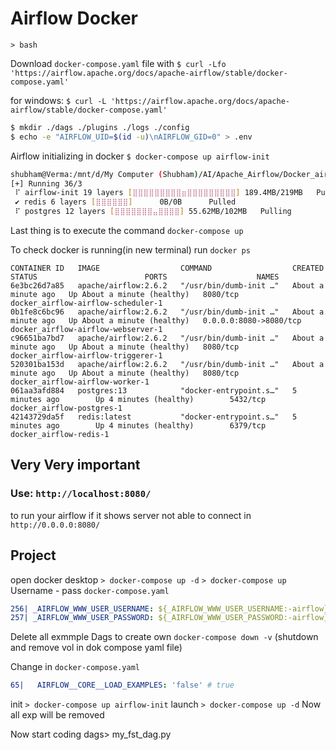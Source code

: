 # Airflow Docker 
`> bash`

Download `docker-compose.yaml` file with
`$ curl -Lfo 'https://airflow.apache.org/docs/apache-airflow/stable/docker-compose.yaml'`

for windows: ``$ curl -L 'https://airflow.apache.org/docs/apache-airflow/stable/docker-compose.yaml'``


```bash
$ mkdir ./dags ./plugins ./logs ./config
$ echo -e "AIRFLOW_UID=$(id -u)\nAIRFLOW_GID=0" > .env
```
Airflow initializing in docker
`$ docker-compose up airflow-init`


```bash
shubham@Verma:/mnt/d/My Computer (Shubham)/AI/Apache_Airflow/Docker_airflow$ docker-compose up airflow-init
[+] Running 36/3
 ⠏ airflow-init 19 layers [⣿⣿⣿⣿⣿⣿⣿⣿⣿⣶⣿⣿⣿⣿⣿⣿⣿⣿⣿] 189.4MB/219MB   Pulling                                                          91.0s 
 ✔ redis 6 layers [⣿⣿⣿⣿⣿⣿]      0B/0B      Pulled                                                                                     23.3s 
 ⠏ postgres 12 layers [⣿⣿⣿⣿⣿⣿⣿⣤⣿⣿⣿⣿] 55.62MB/102MB   Pulling                                                                        91.0s 
```

Last thing is to execute the command
`docker-compose up`

To check docker is running(in new terminal) run
`docker ps`
```
CONTAINER ID   IMAGE                  COMMAND                  CREATED              STATUS                        PORTS                    NAMES
6e3bc26d7a85   apache/airflow:2.6.2   "/usr/bin/dumb-init …"   About a minute ago   Up About a minute (healthy)   8080/tcp                 docker_airflow-airflow-scheduler-1
0b1fe8c6bc96   apache/airflow:2.6.2   "/usr/bin/dumb-init …"   About a minute ago   Up About a minute (healthy)   0.0.0.0:8080->8080/tcp   docker_airflow-airflow-webserver-1
c96651ba7bd7   apache/airflow:2.6.2   "/usr/bin/dumb-init …"   About a minute ago   Up About a minute (healthy)   8080/tcp                 docker_airflow-airflow-triggerer-1
520301ba153d   apache/airflow:2.6.2   "/usr/bin/dumb-init …"   About a minute ago   Up About a minute (healthy)   8080/tcp                 docker_airflow-airflow-worker-1
061aa3afd884   postgres:13            "docker-entrypoint.s…"   5 minutes ago        Up 4 minutes (healthy)        5432/tcp                 docker_airflow-postgres-1
42143729da5f   redis:latest           "docker-entrypoint.s…"   5 minutes ago        Up 4 minutes (healthy)        6379/tcp                 docker_airflow-redis-1

```

## Very Very important
### Use: `http://localhost:8080/`

to run your airflow if it shows server not able to connect in `http://0.0.0.0:8080/`


## Project
open docker desktop
`> docker-compose up -d`
`> docker-compose up`
Username - pass
`docker-compose.yaml`
```yaml
256| _AIRFLOW_WWW_USER_USERNAME: ${_AIRFLOW_WWW_USER_USERNAME:-airflow}
257| _AIRFLOW_WWW_USER_PASSWORD: ${_AIRFLOW_WWW_USER_PASSWORD:-airflow}
```
Delete all exmmple Dags to create own
`docker-compose down -v` (shutdown and remove vol in dok compose yaml file)

Change in `docker-compose.yaml`
```yaml
65|   AIRFLOW__CORE__LOAD_EXAMPLES: 'false' # true
```
init
`> docker-compose up airflow-init`
launch
`> docker-compose up -d`
Now all exp will be removed

Now start coding
dags> my_fst_dag.py

